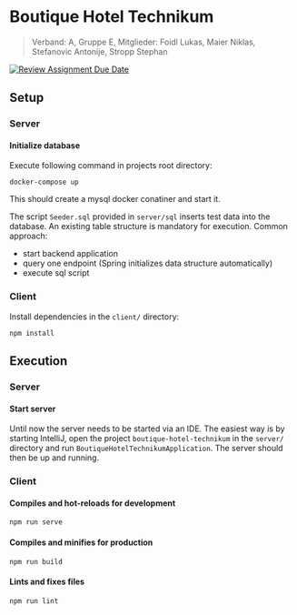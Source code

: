 # Boutique Hotel Technikum

> Verband: A, Gruppe E, Mitglieder: Foidl Lukas, Maier Niklas, Stefanovic Antonije, Stropp Stephan

[![Review Assignment Due Date](https://classroom.github.com/assets/deadline-readme-button-24ddc0f5d75046c5622901739e7c5dd533143b0c8e959d652212380cedb1ea36.svg)](https://classroom.github.com/a/bFlAvWr6)

## Setup

### Server

#### Initialize database

Execute following command in projects root directory:

```
docker-compose up
```

This should create a mysql docker conatiner and start it.

The script `Seeder.sql` provided in `server/sql` inserts test data into the database. An existing table structure is mandatory for execution. Common approach:

- start backend application
- query one endpoint (Spring initializes data structure automatically)
- execute sql script

### Client

Install dependencies in the `client/` directory:

```
npm install
```

## Execution

### Server

#### Start server

Until now the server needs to be started via an IDE. The easiest way is by starting IntelliJ, open the project `boutique-hotel-technikum` in the `server/` directory and run `BoutiqueHotelTechnikumApplication`. The server should then be up and running.

### Client

#### Compiles and hot-reloads for development

```
npm run serve
```

#### Compiles and minifies for production

```
npm run build
```

#### Lints and fixes files

```
npm run lint
```
